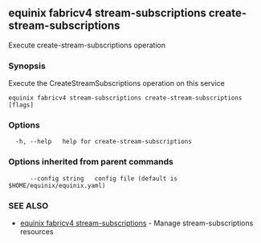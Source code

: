 ## equinix fabricv4 stream-subscriptions create-stream-subscriptions

Execute create-stream-subscriptions operation

### Synopsis

Execute the CreateStreamSubscriptions operation on this service

```
equinix fabricv4 stream-subscriptions create-stream-subscriptions [flags]
```

### Options

```
  -h, --help   help for create-stream-subscriptions
```

### Options inherited from parent commands

```
      --config string   config file (default is $HOME/equinix/equinix.yaml)
```

### SEE ALSO

* [equinix fabricv4 stream-subscriptions](equinix_fabricv4_stream-subscriptions.md)	 - Manage stream-subscriptions resources

